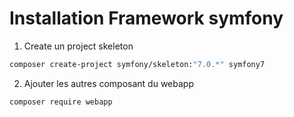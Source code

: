 # Installation Framework symfony

1. Create un project skeleton
```bash
composer create-project symfony/skeleton:"7.0.*" symfony7
```

2. Ajouter les autres composant du webapp 
```bash 
composer require webapp 
```